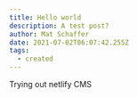 ```yaml
---
title: Hello world
description: A test post?
author: Mat Schaffer
date: 2021-07-02T06:07:42.255Z
tags:
  - created
---
```

Trying out netlify CMS
